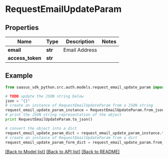 # RequestEmailUpdateParam


## Properties
Name | Type | Description | Notes
------------ | ------------- | ------------- | -------------
**email** | **str** | Email Address | 
**access_token** | **str** |  | 

## Example

```python
from saasus_sdk_python.src.auth.models.request_email_update_param import RequestEmailUpdateParam

# TODO update the JSON string below
json = "{}"
# create an instance of RequestEmailUpdateParam from a JSON string
request_email_update_param_instance = RequestEmailUpdateParam.from_json(json)
# print the JSON string representation of the object
print RequestEmailUpdateParam.to_json()

# convert the object into a dict
request_email_update_param_dict = request_email_update_param_instance.to_dict()
# create an instance of RequestEmailUpdateParam from a dict
request_email_update_param_form_dict = request_email_update_param.from_dict(request_email_update_param_dict)
```
[[Back to Model list]](../README.md#documentation-for-models) [[Back to API list]](../README.md#documentation-for-api-endpoints) [[Back to README]](../README.md)


